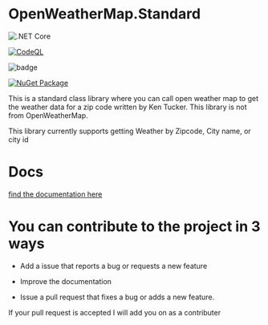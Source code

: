 # OpenWeatherMap.Standard

![.NET Core](https://github.com/vb2ae/OpenWeatherMap.Standard/workflows/.NET%20Core/badge.svg)

[![CodeQL](https://github.com/vb2ae/OpenWeatherMap.Standard/actions/workflows/codeql-analysis.yml/badge.svg)](https://github.com/vb2ae/OpenWeatherMap.Standard/actions/workflows/codeql-analysis.yml)

![badge](https://img.shields.io/endpoint?url=https://gist.githubusercontent.com/vb2ae/05708cb0180d790434ef8a4b5499beb7/raw/code-coverage.json)

[![NuGet Package](https://img.shields.io/nuget/v/OpenWeatherMap.Standard.svg?logo=nuget&logoColor=white&&style=for-the-badge&colorB=green)](https://www.nuget.org/packages/OpenWeatherMap.Standard)


This is a standard class library where you can call open weather map to get the weather data for a zip code written by Ken Tucker. This library is not from OpenWeatherMap.

This library currently supports getting Weather by Zipcode, City name, or city id

# Docs

[find the documentation here](Docs.md)

# You can contribute to the project in 3 ways

-   Add a issue that reports a bug or requests a new feature

-   Improve the documentation

-   Issue a pull request that fixes a bug or adds a new feature.

If your pull request is accepted I will add you on as a contributer

